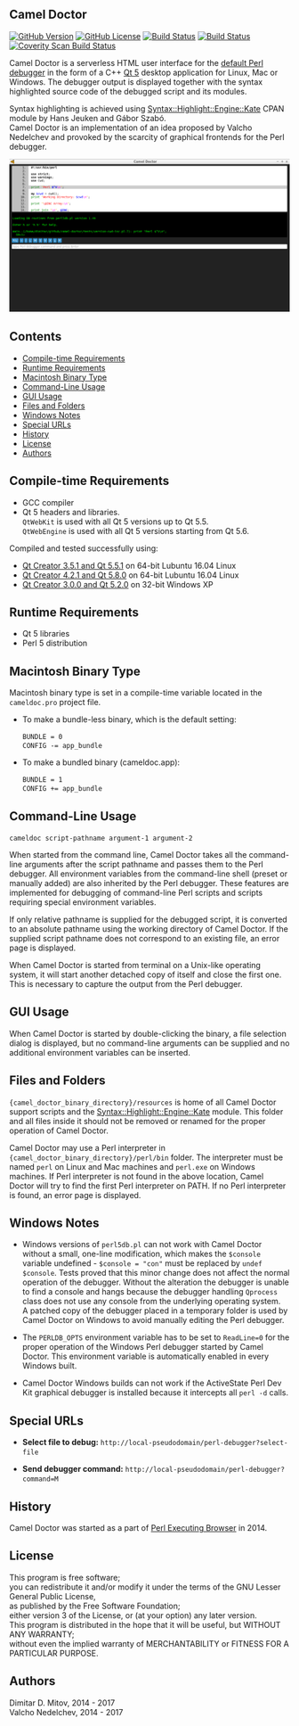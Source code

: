 Camel Doctor
--------------------------------------------------------------------------------

[![GitHub Version](https://img.shields.io/github/release/ddmitov/camel-doctor.svg)](https://github.com/ddmitov/camel-doctor/releases)
[![GitHub License](http://img.shields.io/badge/License-LGPL%20v3-blue.svg)](./LICENSE.md)
[![Build Status](https://travis-ci.org/ddmitov/camel-doctor.svg?branch=master)](https://travis-ci.org/ddmitov/camel-doctor)
[![Build Status](https://ci.appveyor.com/api/projects/status/github/ddmitov/camel-doctor?branch=master&svg=true)](https://ci.appveyor.com/project/ddmitov/camel-doctor)
[![Coverity Scan Build Status](https://scan.coverity.com/projects/11917/badge.svg)](https://scan.coverity.com/projects/ddmitov-camel-doctor)  

Camel Doctor is a serverless HTML user interface for the [default Perl debugger](http://perldoc.perl.org/perldebug.html) in the form of a C++ [Qt 5](https://www.qt.io/) desktop application for Linux, Mac or Windows. The debugger output is displayed together with the syntax highlighted source code of the debugged script and its modules.  

Syntax highlighting is achieved using [Syntax::Highlight::Engine::Kate](https://metacpan.org/release/Syntax-Highlight-Engine-Kate) CPAN module by Hans Jeuken and Gábor Szabó.  
Camel Doctor is an implementation of an idea proposed by Valcho Nedelchev and provoked by the scarcity of graphical frontends for the Perl debugger.  

![Camel Doctor](https://github.com/ddmitov/camel-doctor/raw/master/screenshot.png "Camel Doctor Screenshot")

## Contents
* [Compile-time Requirements](#compile-time-requirements)
* [Runtime Requirements](#runtime-requirements)
* [Macintosh Binary Type](#macintosh-binary-type)
* [Command-Line Usage](#command-line-usage)
* [GUI Usage](#gui-usage)
* [Files and Folders](#files-and-folders)
* [Windows Notes](#windows-notes)
* [Special URLs](#special-urls)
* [History](#history)
* [License](#license)
* [Authors](#authors)

## Compile-time Requirements
* GCC compiler
* Qt 5 headers and libraries.  
  ``QtWebKit`` is used with all Qt 5 versions up to Qt 5.5.  
  ``QtWebEngine`` is used with all Qt 5 versions starting from Qt 5.6.

Compiled and tested successfully using:
* [Qt Creator 3.5.1 and Qt 5.5.1](http://download.qt.io/archive/qt/5.5/5.5.1/) on 64-bit Lubuntu 16.04 Linux
* [Qt Creator 4.2.1 and Qt 5.8.0](http://download.qt.io/official_releases/qt/5.8/5.8.0/) on 64-bit Lubuntu 16.04 Linux
* [Qt Creator 3.0.0 and Qt 5.2.0](http://download.qt.io/archive/qt/5.2/5.2.0/) on 32-bit Windows XP

## Runtime Requirements
* Qt 5 libraries
* Perl 5 distribution

## Macintosh Binary Type
Macintosh binary type is set in a compile-time variable located in the ``cameldoc.pro`` project file.

* To make a bundle-less binary, which is the default setting:  

  ```QMake
  BUNDLE = 0
  CONFIG -= app_bundle
  ```

* To make a bundled binary (cameldoc.app):  

  ```QMake
  BUNDLE = 1
  CONFIG += app_bundle
  ```

## Command-Line Usage

``cameldoc script-pathname argument-1 argument-2``  

When started from the command line, Camel Doctor takes all the command-line arguments after the script pathname and passes them to the Perl debugger. All environment variables from the command-line shell (preset or manually added) are also inherited by the Perl debugger. These features are implemented for debugging of command-line Perl scripts and scripts requiring special environment variables.  

If only relative pathname is supplied for the debugged script, it is converted to an absolute pathname using the working directory of Camel Doctor. If the supplied script pathname does not correspond to an existing file, an error page is displayed.  

When Camel Doctor is started from terminal on a Unix-like operating system, it will start another detached copy of itself and close the first one. This is necessary to capture the output from the Perl debugger.

## GUI Usage

When Camel Doctor is started by double-clicking the binary, a file selection dialog is displayed, but no command-line arguments can be supplied and no additional environment variables can be inserted.

## Files and Folders
``{camel_doctor_binary_directory}/resources`` is home of all Camel Doctor support scripts and the [Syntax::Highlight::Engine::Kate](https://metacpan.org/release/Syntax-Highlight-Engine-Kate) module. This folder and all files inside it should not be removed or renamed for the proper operation of Camel Doctor.  

Camel Doctor may use a Perl interpreter in ``{camel_doctor_binary_directory}/perl/bin`` folder. The interpreter must be named ``perl`` on Linux and Mac machines and ``perl.exe`` on Windows machines. If Perl interpreter is not found in the above location, Camel Doctor will try to find the first Perl interpreter on PATH. If no Perl interpreter is found, an error page is displayed.

## Windows Notes
* Windows versions of ``perl5db.pl`` can not work with Camel Doctor without a small, one-line modification,
which makes the ``$console`` variable undefined - ``$console = "con"`` must be replaced by ``undef $console``. Tests proved that this minor change does not affect the normal operation of the debugger. Without the alteration the debugger is unable to find a console and hangs because the debugger handling ``Qprocess`` class does not use any console from the underlying operating system.  
A patched copy of the debugger placed in a temporary folder is used by Camel Doctor on Windows to avoid manually editing the Perl debugger.

* The ``PERLDB_OPTS`` environment variable has to be set to ``ReadLine=0`` for the proper operation of the Windows Perl debugger started by Camel Doctor. This environment variable is automatically enabled in every Windows built.

* Camel Doctor Windows builds can not work if the ActiveState Perl Dev Kit graphical debugger is installed because it intercepts all ``perl -d`` calls.

## Special URLs
* **Select file to debug:** ``http://local-pseudodomain/perl-debugger?select-file``

* **Send debugger command:** ``http://local-pseudodomain/perl-debugger?command=M``

## History
Camel Doctor was started as a part of [Perl Executing Browser](https://www.github.com/ddmitov/perl-executing-browser) in 2014.

## License
This program is free software;  
you can redistribute it and/or modify it under the terms of the GNU Lesser General Public License,  
as published by the Free Software Foundation;  
either version 3 of the License, or (at your option) any later version.  
This program is distributed in the hope that it will be useful, but WITHOUT ANY WARRANTY;  
without even the implied warranty of MERCHANTABILITY or FITNESS FOR A PARTICULAR PURPOSE.

## Authors
Dimitar D. Mitov, 2014 - 2017  
Valcho Nedelchev, 2014 - 2017  

